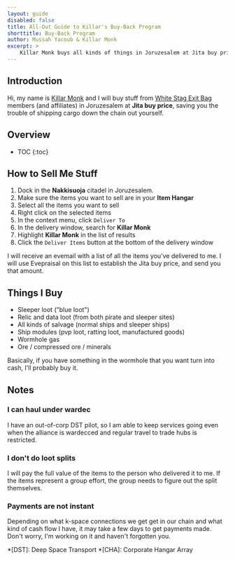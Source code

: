 ```yaml
---
layout: guide
disabled: false
title: All-Out Guide to Killar's Buy-Back Program
shorttitle: Buy-Back Program
author: Mussah Yacoub & Killar Monk
excerpt: >
    Killar Monk buys all kinds of things in Joruzesalem at Jita buy prices.
---
```


## Introduction

Hi, my name is [Killar Monk](http://evewho.com/pilot/Killar+Monk) and I will buy stuff from [White Stag Exit Bag](http://evewho.com/alli/White+Stag+Exit+Bag) members (and affiliates) in Joruzesalem at **Jita buy price**, saving you the trouble of shipping cargo down the chain out yourself.

## Overview

* TOC
{:toc}

## How to Sell Me Stuff

1. Dock in the **Nakkisuoja** citadel in Joruzesalem.
1. Make sure the items you want to sell are in your **Item Hangar**
1. Select all the items you want to sell
1. Right click on the selected items
1. In the context menu, click `Deliver To`
1. In the delivery window, search for **Killar Monk**
1. Highlight **Killar Monk** in the list of results
1. Click the `Deliver Items` button at the bottom of the delivery window

I will receive an evemail with a list of all the items you've delivered to me.  I will use Evepraisal on this list to establish the Jita buy price, and send you that amount.

## Things I Buy

- Sleeper loot ("blue loot")
- Relic and data loot (from both pirate and sleeper sites)
- All kinds of salvage (normal ships and sleeper ships)
- Ship modules (pvp loot, ratting loot, manufactured goods)
- Wormhole gas
- Ore / compressed ore / minerals

Basically, if you have something in the wormhole that you want turn into cash, I'll probably buy it.

## Notes

### I can haul under wardec

I have an out-of-corp DST pilot, so I am able to keep services going even when the alliance is wardecced and regular travel to trade hubs is restricted.

### I don't do loot splits

I will pay the full value of the items to the person who delivered it to me.  If the items represent a group effort, the group needs to figure out the split themselves.

### Payments are not instant

Depending on what k-space connections we get get in our chain and what kind of cash flow I have, it may take a few days to get payments made.  Don't worry, I'm working on it and haven't forgotten you.


*[DST]: Deep Space Transport
*[CHA]: Corporate Hangar Array
